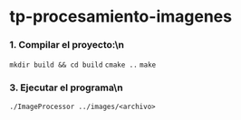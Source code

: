 # tp-procesamiento-imagenes

### 1. Compilar el proyecto:\n
`mkdir build && cd build`
`cmake ..`
`make`

### 3. Ejecutar el programa\n
`./ImageProcessor ../images/<archivo>
`
